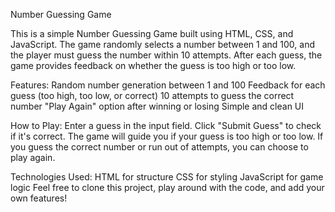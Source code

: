 Number Guessing Game

This is a simple Number Guessing Game built using HTML, CSS, and JavaScript. The game randomly selects a number between 1 and 100, and the player must guess the number within 10 attempts. After each guess, the game provides feedback on whether the guess is too high or too low.

Features:
Random number generation between 1 and 100
Feedback for each guess (too high, too low, or correct)
10 attempts to guess the correct number
"Play Again" option after winning or losing
Simple and clean UI

How to Play:
Enter a guess in the input field.
Click "Submit Guess" to check if it's correct.
The game will guide you if your guess is too high or too low.
If you guess the correct number or run out of attempts, you can choose to play again.

Technologies Used:
HTML for structure
CSS for styling
JavaScript for game logic
Feel free to clone this project, play around with the code, and add your own features!
